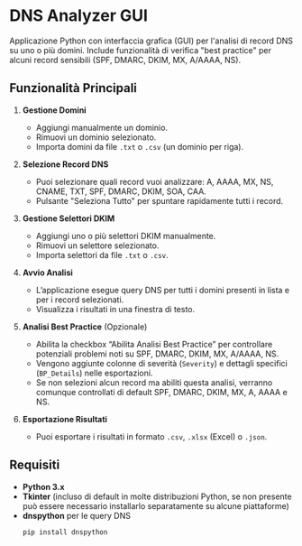 # DNS Analyzer GUI

Applicazione Python con interfaccia grafica (GUI) per l'analisi di record DNS su uno o più domini. Include funzionalità di verifica "best practice" per alcuni record sensibili (SPF, DMARC, DKIM, MX, A/AAAA, NS).

## Funzionalità Principali

1. **Gestione Domini**  
   - Aggiungi manualmente un dominio.  
   - Rimuovi un dominio selezionato.  
   - Importa domini da file `.txt` o `.csv` (un dominio per riga).

2. **Selezione Record DNS**  
   - Puoi selezionare quali record vuoi analizzare: A, AAAA, MX, NS, CNAME, TXT, SPF, DMARC, DKIM, SOA, CAA.  
   - Pulsante "Seleziona Tutto" per spuntare rapidamente tutti i record.

3. **Gestione Selettori DKIM**  
   - Aggiungi uno o più selettori DKIM manualmente.
   - Rimuovi un selettore selezionato.
   - Importa selettori da file `.txt` o `.csv`.

4. **Avvio Analisi**  
   - L’applicazione esegue query DNS per tutti i domini presenti in lista e per i record selezionati.  
   - Visualizza i risultati in una finestra di testo.

5. **Analisi Best Practice** (Opzionale)  
   - Abilita la checkbox “Abilita Analisi Best Practice” per controllare potenziali problemi noti su SPF, DMARC, DKIM, MX, A/AAAA, NS.  
   - Vengono aggiunte colonne di severità (`Severity`) e dettagli specifici (`BP_Details`) nelle esportazioni.  
   - Se non selezioni alcun record ma abiliti questa analisi, verranno comunque controllati di default SPF, DMARC, DKIM, MX, A, AAAA e NS.

6. **Esportazione Risultati**  
   - Puoi esportare i risultati in formato `.csv`, `.xlsx` (Excel) o `.json`.

## Requisiti

- **Python 3.x**
- **Tkinter** (incluso di default in molte distribuzioni Python, se non presente può essere necessario installarlo separatamente su alcune piattaforme)
- **dnspython** per le query DNS  
  ```bash
  pip install dnspython
